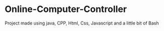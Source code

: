 # Online-Computer-Controller
Project made using java, CPP, Html, Css, Javascript and a little bit of Bash
